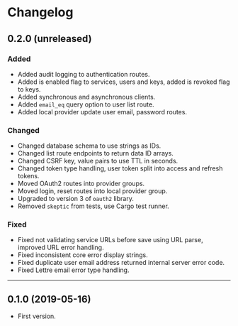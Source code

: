 # Changelog

## 0.2.0 (unreleased)

### Added

- Added audit logging to authentication routes.
- Added is enabled flag to services, users and keys, added is revoked flag to keys.
- Added synchronous and asynchronous clients.
- Added `email_eq` query option to user list route.
- Added local provider update user email, password routes.

### Changed

- Changed database schema to use strings as IDs.
- Changed list route endpoints to return data ID arrays.
- Changed CSRF key, value pairs to use TTL in seconds.
- Changed token type handling, user token split into access and refresh tokens.
- Moved OAuth2 routes into provider groups.
- Moved login, reset routes into local provider group.
- Upgraded to version 3 of `oauth2` library.
- Removed `skeptic` from tests, use Cargo test runner.

### Fixed

- Fixed not validating service URLs before save using URL parse, improved URL error handling.
- Fixed inconsistent core error display strings.
- Fixed duplicate user email address returned internal server error code.
- Fixed Lettre email error type handling.

---

## 0.1.0 (2019-05-16)

- First version.
